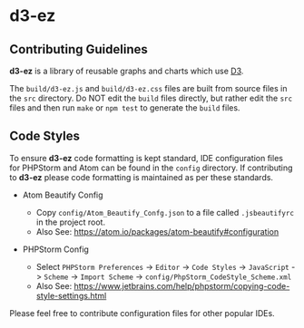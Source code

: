 # d3-ez
## Contributing Guidelines

**d3-ez** is a library of reusable graphs and charts which use [D3](http://www.d3js.org/).

The `build/d3-ez.js` and `build/d3-ez.css` files are built from source files in the `src` directory.
Do NOT edit the `build` files directly, but rather edit the `src` files and then run `make` or `npm test` to generate the `build` files.

## Code Styles

To ensure **d3-ez** code formatting is kept standard, IDE configuration files for PHPStorm and Atom can be found in the `config` directory. If contributing to **d3-ez** please code formatting is maintained as per these standards.

* Atom Beautify Config
  * Copy `config/Atom_Beautify_Confg.json` to a file called `.jsbeautifyrc` in the project root. 
  * Also See: https://atom.io/packages/atom-beautify#configuration

* PHPStorm Config
  * Select `PHPStorm Preferences` -> `Editor` -> `Code Styles` -> `JavaScript` -> `Scheme` -> `Import Scheme` -> `config/PhpStorm_CodeStyle_Scheme.xml`
  * Also See: https://www.jetbrains.com/help/phpstorm/copying-code-style-settings.html
  
Please feel free to contribute configuration files for other popular IDEs.